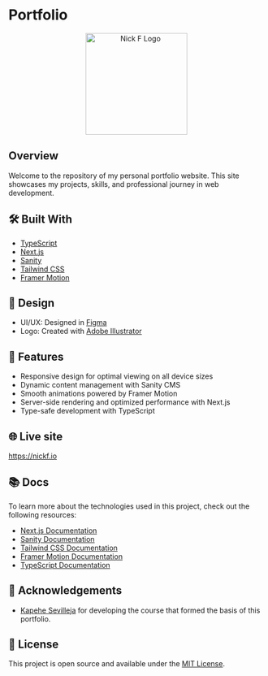 # Portfolio

<p align="center">
  <img src="path_to_your_logo.png" alt="Nick F Logo" width="200"/>
</p>

## Overview

Welcome to the repository of my personal portfolio website. This site showcases my projects, skills, and professional journey in web development.

## 🛠 Built With

- [TypeScript](https://www.typescriptlang.org/)
- [Next.js](https://nextjs.org/)
- [Sanity](https://www.sanity.io/)
- [Tailwind CSS](https://tailwindcss.com/)
- [Framer Motion](https://www.framer.com/motion/)

## 🎨 Design

- UI/UX: Designed in [Figma](https://www.figma.com/)
- Logo: Created with [Adobe Illustrator](https://www.adobe.com/products/illustrator.html)

## 🚀 Features

- Responsive design for optimal viewing on all device sizes
- Dynamic content management with Sanity CMS
- Smooth animations powered by Framer Motion
- Server-side rendering and optimized performance with Next.js
- Type-safe development with TypeScript

## 🌐 Live site

https://nickf.io

## 📚 Docs

To learn more about the technologies used in this project, check out the following resources:

- [Next.js Documentation](https://nextjs.org/docs)
- [Sanity Documentation](https://www.sanity.io/docs)
- [Tailwind CSS Documentation](https://tailwindcss.com/docs)
- [Framer Motion Documentation](https://www.framer.com/motion/)
- [TypeScript Documentation](https://www.typescriptlang.org/docs/)

## 🙏 Acknowledgements

- [Kapehe Sevilleja](https://github.com/kapehe-ok) for developing the course that formed the basis of this portfolio.

## 📄 License

This project is open source and available under the [MIT License](LICENSE).
